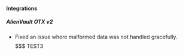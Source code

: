 
#### Integrations
##### AlienVault OTX v2
- Fixed an issue where malformed data was not handled gracefully.
$$$$$$$ TEST3
